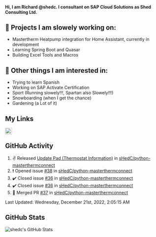 #### Hi, I am Richard @shedc. I consultant on SAP Cloud Solutions as Shed Consulting Ltd.

## 👋 Projects I am slowely working on:
- Mastertherm Heatpump integration for Home Assistant, currently in development
- Learning Spring Boot and Quasar
- Building Excel Tools and Macros

## 👀 Other things I am interested in:
- Trying to learn Spanish
- Working on SAP Activate Certification
- Sport (Running slowely!!!, Spartan also Slowely!!!)
- Snowboarding (when I get the chance)
- Gardening (a Lot of it)

## My Links
[<img align="left" alt="shedc | LinkedIn" width="22px" src="https://cdn.jsdelivr.net/npm/simple-icons@v3/icons/linkedin.svg" />][linkedin]

<br/>

## GitHub Activity
<!--RECENT_ACTIVITY:start-->
1. ✌️ Released [Update Pad (Thermostat Information)](https://github.com/sHedC/python-masterthermconnect/releases/tag/1.1.0-rc8) in [sHedC/python-masterthermconnect](https://github.com/sHedC/python-masterthermconnect)
2. ❗️ Opened issue [#38](https://github.com/sHedC/python-masterthermconnect/issues/38) in [sHedC/python-masterthermconnect](https://github.com/sHedC/python-masterthermconnect)
3. ✔️ Closed issue [#36](https://github.com/sHedC/python-masterthermconnect/issues/36) in [sHedC/python-masterthermconnect](https://github.com/sHedC/python-masterthermconnect)
4. ✔️ Closed issue [#36](https://github.com/sHedC/python-masterthermconnect/issues/36) in [sHedC/python-masterthermconnect](https://github.com/sHedC/python-masterthermconnect)
5. 🎉 Merged PR [#37](https://github.com/sHedC/python-masterthermconnect/pull/37) in [sHedC/python-masterthermconnect](https://github.com/sHedC/python-masterthermconnect)
<!--RECENT_ACTIVITY:end-->
<!--RECENT_ACTIVITY:last_update-->
Last Updated: Wednesday, December 21st, 2022, 2:05:15 AM
<!--RECENT_ACTIVITY:last_update_end-->

## GitHub Stats
<img align="left" alt="shedc's GitHub Stats" src="https://github-readme-stats.vercel.app/api?username=shedc&show_icons=true&hide_title=true" />

[linkedin]: https://www.linkedin.com/in/richard-holmes-3314251/
